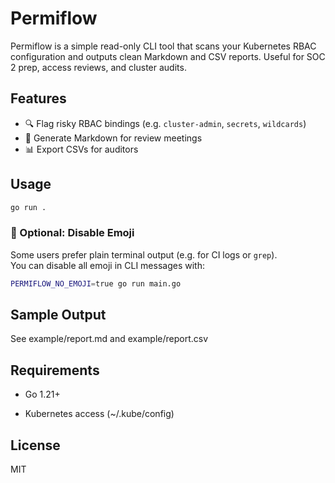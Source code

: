 # Permiflow

Permiflow is a simple read-only CLI tool that scans your Kubernetes RBAC configuration and outputs clean Markdown and CSV reports. Useful for SOC 2 prep, access reviews, and cluster audits.

## Features

- 🔍 Flag risky RBAC bindings (e.g. `cluster-admin`, `secrets`, `wildcards`)
- 📄 Generate Markdown for review meetings
- 📊 Export CSVs for auditors

## Usage

```bash
go run .
```

### 🔧 Optional: Disable Emoji

Some users prefer plain terminal output (e.g. for CI logs or `grep`).  
You can disable all emoji in CLI messages with:

```bash
PERMIFLOW_NO_EMOJI=true go run main.go
```

## Sample Output

See example/report.md and example/report.csv

## Requirements

- Go 1.21+

- Kubernetes access (~/.kube/config)

## License

MIT

